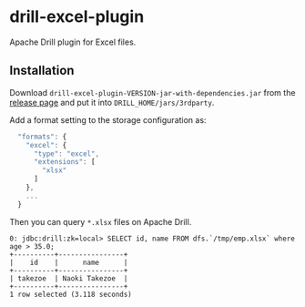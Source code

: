drill-excel-plugin
==================
Apache Drill plugin for Excel files.

Installation
----

Download `drill-excel-plugin-VERSION-jar-with-dependencies.jar` from the [release page](https://github.com/bizreach/drill-excel-plugin/releases) and put it into `DRILL_HOME/jars/3rdparty`.

Add a format setting to the storage configuration as:

```javascript
  "formats": {
    "excel": {
      "type": "excel",
      "extensions": [
        "xlsx"
      ]
    },
    ...
  }
```

Then you can query `*.xlsx` files on Apache Drill.

```
0: jdbc:drill:zk=local> SELECT id, name FROM dfs.`/tmp/emp.xlsx` where age > 35.0;
+----------+----------------+
|    id    |      name      |
+----------+----------------+
| takezoe  | Naoki Takezoe  |
+----------+----------------+
1 row selected (3.118 seconds)
```
